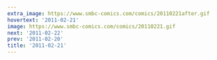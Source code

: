 ```yaml
---
extra_image: https://www.smbc-comics.com/comics/20110221after.gif
hovertext: '2011-02-21'
image: https://www.smbc-comics.com/comics/20110221.gif
next: '2011-02-22'
prev: '2011-02-20'
title: '2011-02-21'
---
```

